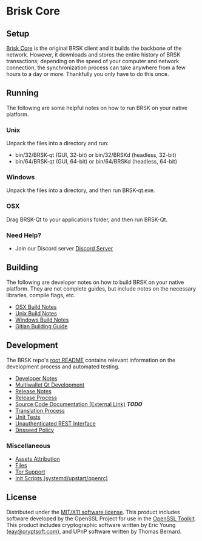 Brisk Core
=====================

Setup
---------------------
[Brisk Core](https://Brisk.com) is the original BRSK client and it builds the backbone of the network. However, it downloads and stores the entire history of BRSK transactions; depending on the speed of your computer and network connection, the synchronization process can take anywhere from a few hours to a day or more. Thankfully you only have to do this once.

Running
---------------------
The following are some helpful notes on how to run BRSK on your native platform.

### Unix

Unpack the files into a directory and run:

- bin/32/BRSK-qt (GUI, 32-bit) or bin/32/BRSKd (headless, 32-bit)
- bin/64/BRSK-qt (GUI, 64-bit) or bin/64/BRSKd (headless, 64-bit)

### Windows

Unpack the files into a directory, and then run BRSK-qt.exe.

### OSX

Drag BRSK-Qt to your applications folder, and then run BRSK-Qt.

### Need Help?

* Join our Discord server [Discord Server](https://discord.Brisk.com)

Building
---------------------
The following are developer notes on how to build BRSK on your native platform. They are not complete guides, but include notes on the necessary libraries, compile flags, etc.

- [OSX Build Notes](build-osx.md)
- [Unix Build Notes](build-unix.md)
- [Windows Build Notes](build-windows.md)
- [Gitian Building Guide](gitian-building.md)

Development
---------------------
The BRSK repo's [root README](https://github.com/Brisk/BRSK/blob/master/README.md) contains relevant information on the development process and automated testing.

- [Developer Notes](developer-notes.md)
- [Multiwallet Qt Development](multiwallet-qt.md)
- [Release Notes](release-notes.md)
- [Release Process](release-process.md)
- [Source Code Documentation (External Link)](https://dev.visucore.com/bitcoin/doxygen/) ***TODO***
- [Translation Process](translation_process.md)
- [Unit Tests](unit-tests.md)
- [Unauthenticated REST Interface](REST-interface.md)
- [Dnsseed Policy](dnsseed-policy.md)

### Miscellaneous
- [Assets Attribution](assets-attribution.md)
- [Files](files.md)
- [Tor Support](tor.md)
- [Init Scripts (systemd/upstart/openrc)](init.md)

License
---------------------
Distributed under the [MIT/X11 software license](http://www.opensource.org/licenses/mit-license.php).
This product includes software developed by the OpenSSL Project for use in the [OpenSSL Toolkit](https://www.openssl.org/). This product includes
cryptographic software written by Eric Young ([eay@cryptsoft.com](mailto:eay@cryptsoft.com)), and UPnP software written by Thomas Bernard.
